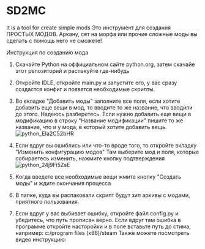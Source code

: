 # SD2MC
It is a tool for create simple mods
Это инструмент для создания ПРОСТЫХ МОДОВ. Аркану, сет на морфа или прочие сложные моды вы сделать с помощь него не сможете!

Инструкция по созданию мода
1) Скачайте Python на оффициальном сайте python.org, затем скачайе этот репозиторий и распакуйте где-нибудь
2) Откройте IDLE, откройте main.py и запустите его, у вас сразу создастся конфиг и появятся необходимые скрипты.
3) Во вкладке "Добавить моды" заполните все поля, если хотите добавить еще вещи в мод, то вводите то же название, что вводили до этого. Надеюсь разберетесь.
Если нужно добавить еще вещи в модификацию в строку "Название модификации" пишите то же название, что и у мода, в который хотите добавить вещь.
![python_EIa2C52bHR](https://user-images.githubusercontent.com/98938787/228509616-5a958d58-bd3e-4259-8e4c-a24aa28731ee.png)
4) Если вдруг вы ошиблись или что-то вроде того, то откройте вкладку "Изменить конфигурацию модов" Там выберите мод и поля, которые собираетесь изменить, нажмите кнопку подтверждения
![python_24j9Fi5ZsE](https://user-images.githubusercontent.com/98938787/228509732-7a8b734f-a5d9-4f13-a356-66da42c437db.png)
5) Когда введете все необходимые вещи жмите кнопку "Создать моды" и ждите окончания процесса
6) В папке, куда вы распаковали скрипт будут зип архивы с модами, приятного пользования.

7) Если вдруг у вас выбивает ошибку, откройте файл config.py и убедитесь, что путь прописан верно. Если вдруг там ошибка в программе откройте насторойки и в поле вставьте путь до стима, например: c:/program files (x86)/steam
Также можете посмотреть видео инструкцию: 
